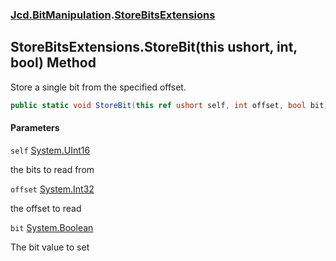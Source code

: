 ### [Jcd.BitManipulation](Jcd.BitManipulation.md 'Jcd.BitManipulation').[StoreBitsExtensions](Jcd.BitManipulation.StoreBitsExtensions.md 'Jcd.BitManipulation.StoreBitsExtensions')

## StoreBitsExtensions.StoreBit(this ushort, int, bool) Method

Store a single bit from the specified offset.

```csharp
public static void StoreBit(this ref ushort self, int offset, bool bit);
```
#### Parameters

<a name='Jcd.BitManipulation.StoreBitsExtensions.StoreBit(thisushort,int,bool).self'></a>

`self` [System.UInt16](https://docs.microsoft.com/en-us/dotnet/api/System.UInt16 'System.UInt16')

the bits to read from

<a name='Jcd.BitManipulation.StoreBitsExtensions.StoreBit(thisushort,int,bool).offset'></a>

`offset` [System.Int32](https://docs.microsoft.com/en-us/dotnet/api/System.Int32 'System.Int32')

the offset to read

<a name='Jcd.BitManipulation.StoreBitsExtensions.StoreBit(thisushort,int,bool).bit'></a>

`bit` [System.Boolean](https://docs.microsoft.com/en-us/dotnet/api/System.Boolean 'System.Boolean')

The bit value to set
